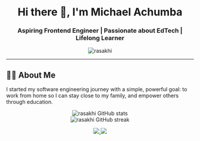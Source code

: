 <!-- PROFILE HEADER -->
<h1 align="center">Hi there 👋, I'm Michael Achumba</h1>
<h3 align="center">Aspiring Frontend Engineer | Passionate about EdTech | Lifelong Learner</h3>

<p align="center">
  <img src="https://komarev.com/ghpvc/?username=rasakhi&label=Profile%20views&color=0e75b6&style=flat" alt="rasakhi" />
</p>

---

<!-- ABOUT ME -->
## 👨‍💻 About Me

<p>I started my software engineering journey with a simple, powerful goal:
to work from home so I can stay close to my family, and empower others through education.</p>

<p align="center"> <img src="https://github-readme-stats.vercel.app/api?username=rasakhi&show_icons=true&theme=github_dark&hide_border=true" alt="rasakhi GitHub stats" /> <br/> <img src="https://github-readme-streak-stats.herokuapp.com/?user=rasakhi&theme=dark&hide_border=true" alt="rasakhi GitHub streak" /> </p>

<p align="center">
  <a href="mailto:michaelachumba@gmail.com">
    <img src="https://img.shields.io/badge/-Email-D14836?style=for-the-badge&logo=gmail&logoColor=white" />
  </a>
  <a href="https://x.com/michaelachumba" target="_blank">
    <img src="https://img.shields.io/badge/-@michaelachumba-1DA1F2?style=for-the-badge&logo=twitter&logoColor=white" />
  </a>
</p>


<!---
rasakhi/rasakhi is a ✨ special ✨ repository because its `README.md` (this file) appears on your GitHub profile.
You can click the Preview link to take a look at your changes.
--->

